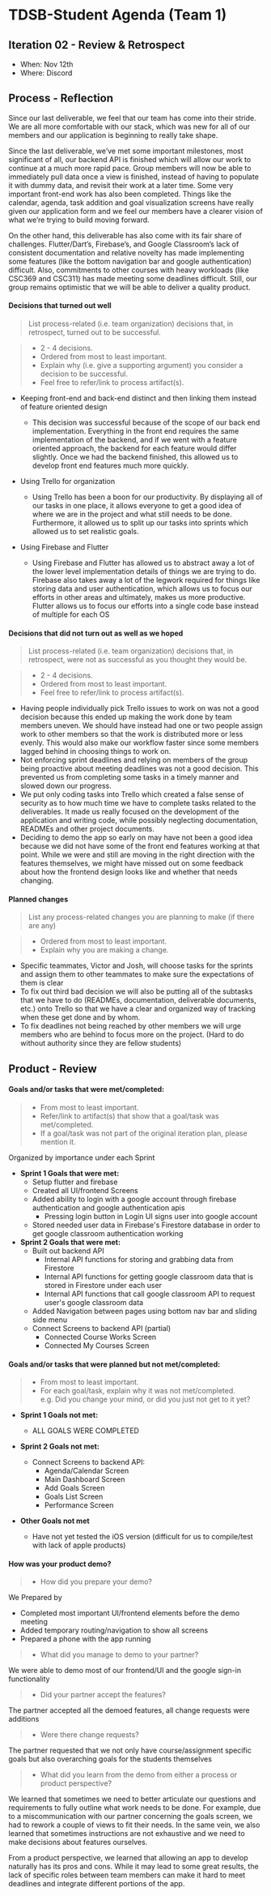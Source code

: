 # TDSB-Student Agenda (Team 1)

## Iteration 02 - Review & Retrospect

 * When: Nov 12th
 * Where: Discord

## Process - Reflection

Since our last deliverable, we feel that our team has come into their stride. We are all more comfortable with our stack, which was new for all of our members and our application is beginning to really take shape. 

Since the last deliverable, we’ve met some important milestones, most significant of all, our backend API is finished which will allow our work to continue at a much more rapid pace. Group members will now be able to immediately pull data once a view is finished, instead of having to populate it with dummy data, and revisit their work at a later time. Some very important front-end work has also been completed. Things like the calendar, agenda, task addition and goal visualization screens have really given our application form and we feel our members have a clearer vision of what we’re trying to build moving forward. 

On the other hand, this deliverable has also come with its fair share of challenges. Flutter/Dart’s, Firebase’s, and Google Classroom’s lack of consistent documentation and relative novelty has made implementing some features (like the bottom navigation bar and google authentication) difficult. Also, commitments to other courses with heavy workloads (like CSC369 and CSC311) has made meeting some deadlines difficult. Still, our group remains optimistic that we will be able to deliver a quality product.

#### Decisions that turned out well

> List process-related (i.e. team organization) decisions that, in retrospect, turned out to be successful.


 > * 2 - 4 decisions.
 > * Ordered from most to least important.
 > * Explain why (i.e. give a supporting argument) you consider a decision to be successful.
 > * Feel free to refer/link to process artifact(s).

* Keeping front-end and back-end distinct and then linking them instead of feature oriented design
    * This decision was successful because of the scope of our back end implementation. Everything in the front end requires the same implementation of the backend, and if we went with a feature oriented approach, the backend for each feature would differ slightly. Once we had the backend finished, this allowed us to develop front end features much more quickly.

* Using Trello for organization
    * Using Trello has been a boon for our productivity. By displaying all of our tasks in one place, it allows everyone to get a good idea of where we are in the project and what still needs to be done. Furthermore, it allowed us to split up our tasks into sprints which allowed us to set realistic goals.

* Using Firebase and Flutter
    * Using Firebase and Flutter has allowed us to abstract away a lot of the lower level implementation details of things we are trying to do. Firebase also takes away a lot of the legwork required for things like storing data and user authentication, which allows us to focus our efforts in other areas and ultimately, makes us more productive. Flutter allows us to focus our efforts into a single code base instead of multiple for each OS

#### Decisions that did not turn out as well as we hoped

> List process-related (i.e. team organization) decisions that, in retrospect, were not as successful as you thought they would be.

 > * 2 - 4 decisions.
 > * Ordered from most to least important.
 > * Feel free to refer/link to process artifact(s).

* Having people individually pick Trello issues to work on was not a good decision because this ended up making the work done by team members uneven. We should have instead had one or two people assign work to other members so that the work is distributed more or less evenly. This would also make our workflow faster since some members lagged behind in choosing things to work on.
* Not enforcing sprint deadlines and relying on members of the group being proactive about meeting deadlines was not a good decision. This prevented us from completing some tasks in a timely manner and slowed down our progress.  
* We put only coding tasks into Trello which created a false sense of security as to how much time we have to complete tasks related to the deliverables. It made us really focused on the development of the application and writing code, while possibly neglecting documentation, READMEs and other project documents.
* Deciding to demo the app so early on may have not been a good idea because we did not have some of the front end features working at that point. While we were and still are moving in the right direction with the features themselves, we might have missed out on some feedback about how the frontend design looks like and whether that needs changing. 




#### Planned changes

> List any process-related changes you are planning to make (if there are any)

 > * Ordered from most to least important.
 > * Explain why you are making a change.

* Specific teammates, Victor and Josh, will choose tasks for the sprints and assign them to other teammates to make sure the expectations of them is clear  
* To fix out third bad decision we will also be putting all of the subtasks that we have to do (READMEs, documentation, deliverable documents, etc.) onto Trello so that we have a clear and organized way of tracking when these get done and by whom. 
* To fix deadlines not being reached by other members we will urge members who are behind to focus more on the project. (Hard to do without authority since they are fellow students)


## Product - Review

#### Goals and/or tasks that were met/completed:

 > * From most to least important.
 > * Refer/link to artifact(s) that show that a goal/task was met/completed.
 > * If a goal/task was not part of the original iteration plan, please mention it.
 
Organized by importance under each Sprint

 * __Sprint 1 Goals that were met:__ 
     * Setup flutter and firebase
     * Created all UI/frontend Screens
    * Added ability to login with a google account through firebase authentication and google authentication apis
        * Pressing login button in Login UI signs user into google account
    * Stored needed user data in Firebase's Firestore database in order to get google classroom authentication working
 * __Sprint 2 Goals that were met:__
    * Built out backend API
        * Internal API functions for storing and grabbing data from Firestore
        * Internal API functions for getting google classroom data that is stored in Firestore under each user
        * Internal API functions that call google classroom API to request user's google classroom data
     * Added Navigation between pages using bottom nav bar and sliding side menu
    * Connect Screens to backend API (partial)
        * Connected Course Works Screen
        * Connected My Courses Screen

#### Goals and/or tasks that were planned but not met/completed:

 > * From most to least important.
 > * For each goal/task, explain why it was not met/completed.      
 >  e.g. Did you change your mind, or did you just not get to it yet?
 
 * __Sprint 1 Goals not met:__
     * ALL GOALS WERE COMPLETED
 * __Sprint 2 Goals not met:__
     * Connect Screens to backend API:
        * Agenda/Calendar Screen
        * Main Dashboard Screen
        * Add Goals Screen
        * Goals List Screen
        * Performance Screen
 
 * __Other Goals not met__
    * Have not yet tested the iOS version (difficult for us to compile/test with lack of apple products)
 

#### How was your product demo?
 
 > * How did you prepare your demo?  
 
 We Prepared by 
 * Completed most important UI/frontend elements before the demo meeting 
 * Added temporary routing/navigation to show all screens
 * Prepared a phone with the app running
 
 > * What did you manage to demo to your partner?
 
 We were able to demo most of our frontend/UI and the google sign-in functionality 
 
 > * Did your partner accept the features?
 
 The partner accepted all the demoed features, all change requests were additions
 
 > * Were there change requests?
 
 The partner requested that we not only have course/assignment specific goals but also overarching goals for the students themselves
 
 > * What did you learn from the demo from either a process or product perspective?
 
We learned that sometimes we need to better articulate our questions and requirements to fully outline what work needs to be done. For example, due to a miscommunication with our partner concerning the goals screen, we had to rework a couple of views to fit their needs. In the same vein, we also learned that sometimes instructions are not exhaustive and we need to make decisions about features ourselves. 

From a product perspective, we learned that allowing an app to develop naturally has its pros and cons. While it may lead to some great results, the lack of specific roles between team members can make it hard to meet deadlines and integrate different portions of the app.


